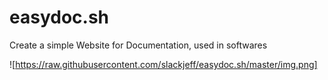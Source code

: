 # easydoc.sh
Create a simple Website for Documentation, used in softwares

![https://raw.githubusercontent.com/slackjeff/easydoc.sh/master/img.png]
